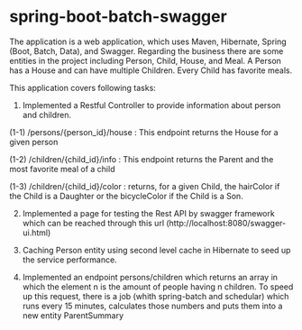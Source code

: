 # spring-boot-batch-swagger

The application is a web application, which uses Maven, Hibernate, Spring (Boot, Batch, Data), and Swagger. 
Regarding the business there are some entities in the project including Person, Child, House, and Meal. 
A Person has a House and can have multiple Children. Every Child has favorite meals.

This application covers following tasks:

1.	Implemented a Restful Controller to provide information about person and children.

(1-1) /persons/{person_id}/house : This endpoint returns the House for a given person

(1-2) /children/{child_id}/info : This endpoint returns the Parent and the most favorite meal of a child 

(1-3) /children/{child_id}/color : returns, for a given Child, the hairColor if the Child is a Daughter or 
the bicycleColor if the Child is a Son.

2.	Implemented a page for testing the Rest API by swagger framework which can be reached through this url (http://localhost:8080/swagger-ui.html)

3.	Caching Person entity using second level cache in Hibernate to seed up the service performance.

4.	Implemented an endpoint persons/children which returns an array in which the element n is the amount of people having n children. 
To speed up this request, there is a job (whith spring-batch and schedular) which runs every 15 minutes, 
calculates those numbers and puts them into a new entity ParentSummary

